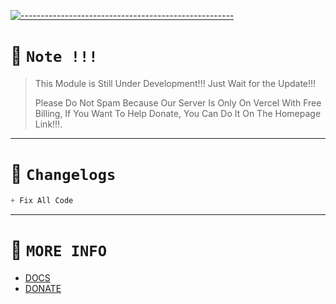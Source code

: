 [![-----------------------------------------------------](https://raw.githubusercontent.com/andreasbm/readme/master/assets/lines/colored.png)](#table-of-contents)

# 🛑 `Note !!!`
> This Module is Still Under Development!!! Just Wait for the Update!!!
> 
> Please Do Not Spam Because Our Server Is Only On Vercel With Free Billing, If You Want To Help Donate, You Can Do It On The Homepage Link!!!.

---------

# 📍 `Changelogs`
```js
+ Fix All Code
```

---------

# 📍 `MORE INFO`
- [DOCS](https://github.com/nobetachan/NESSID/wiki)
- [DONATE](https://saweria.co/YUSUP909)

